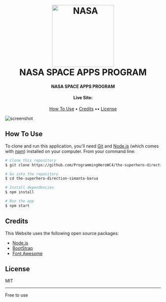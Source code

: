 
<h1 align="center">
  <br>
  <a href="https://friendly-feynman-9d3cfc.netlify.app/"><img src="https://www.nasa.gov/sites/all/themes/custom/nasatwo/images/nasa-logo.svg" alt="NASA" width="200"></a>
  <br>
  NASA SPACE APPS PROGRAM
  <br>
</h1>

<h4 align="center">NASA SPACE APPS PROGRAM</h4>
<h4 align="center">Live Site:  <a href="https://friendly-feynman-9d3cfc.netlify.app/"></h4>

<p align="center">
  <a href="#how-to-use">How To Use</a> •
  <a href="#credits">Credits</a> ••
  <a href="#license">License</a>
</p>

![screenshot](https://ibb.co/hsMSqGX)


## How To Use

To clone and run this application, you'll need [Git](https://git-scm.com) and [Node.js](https://nodejs.org/en/download/) (which comes with [npm](http://npmjs.com)) installed on your computer. From your command line:

```bash
# Clone this repository
$ git clone https://github.com/ProgrammingHeroWC4/the-superhero-direction-simanta-barua.git

# Go into the repository
$ cd the-superhero-direction-simanta-barua

# Install dependencies
$ npm install

# Run the app
$ npm start
```


## Credits

This Website uses the following open source packages:

- [Node.js](https://nodejs.org/)
- [BootStrap](https://getbootstrap.com/)
- [Font Awesome](https://fontawesome.com/)


## License

MIT

---
Free to use 
